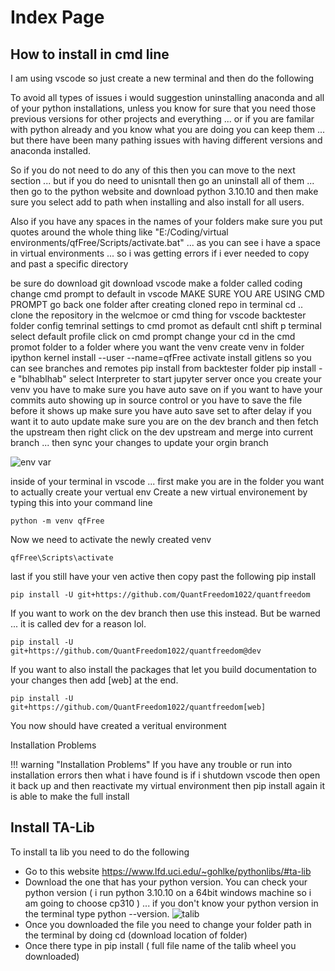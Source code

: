 # Index Page

## How to install in cmd line
I am using vscode so just create a new terminal and then do the following

To avoid all types of issues i would suggestion uninstalling anaconda and all of your python installations, unless you know for sure that you need those previous versions for other projects and everything ... or if you are familar with python already and you know what you are doing you can keep them ... but there have been many pathing issues with having different versions and anaconda installed.

So if you do not need to do any of this then you can move to the next section ... but if you do need to unisntall then go an uninstall all of them ... then go to the python website and download python 3.10.10 and then make sure you select add to path when installing and also install for all users.

Also if you have any spaces in the names of your folders make sure you put quotes around the whole thing like "E:/Coding/virtual environments/qfFree/Scripts/activate.bat" ... as you can see i have a space in virtual environments ... so i was getting errors if i ever needed to copy and past a specific directory

be sure do download git
download vscode
make a folder called coding
change cmd prompt to default in vscode
MAKE SURE YOU ARE USING CMD PROMPT
go back one folder after creating cloned repo in terminal cd ..
clone the repository in the welcmoe or cmd thing for vscode backtester folder
config temrinal settings to cmd promot as default cntl shift p terminal select default profile click on cmd prompt
change your cd in the cmd promot folder to a folder where you want the venv 
create venv in folder
ipython kernel install --user --name=qfFree
activate
install gitlens so you can see branches and remotes
pip install from backtester folder pip install -e "blhablhab"
select Interpreter to start jupyter server once you create your venv
you have to make sure you have auto save on if you want to have your commits auto showing up in source control or you have to save the file before it shows up
make sure you have auto save set to after delay if you want it to auto update
make sure you are on the dev branch and then fetch the upstream then right click on the dev upstream and merge into current branch ... then sync your changes to update your orgin branch
                                
![env var](docs/docs/assets/env_var.png)

inside of your terminal in vscode ... first make you are in the folder you want to actually create your vertual env
Create a new virtual environement by typing this into your command line

```
python -m venv qfFree
```

Now we need to activate the newly created venv
```
qfFree\Scripts\activate
```

last if you still have your ven active then copy past the following pip install
```
pip install -U git+https://github.com/QuantFreedom1022/quantfreedom
```

If you want to work on the dev branch then use this instead. But be warned ... it is called dev for a reason lol.
```
pip install -U git+https://github.com/QuantFreedom1022/quantfreedom@dev
```

If you want to also install the packages that let you build documentation to your changes then add [web] at the end.
```
pip install -U git+https://github.com/QuantFreedom1022/quantfreedom[web]
```

You now should have created a veritual environment

Installation Problems

!!! warning "Installation Problems"
    If you have any trouble or run into installation errors then what i have found is if i shutdown vscode then open it back up and then reactivate my virtual environment then pip install again it is able to make the full install
## Install TA-Lib
To install ta lib you need to do the following

- Go to this website https://www.lfd.uci.edu/~gohlke/pythonlibs/#ta-lib 
- Download the one that has your python version. You can check your python version ( i run python 3.10.10 on a 64bit windows machine so i am going to choose cp310 ) ... if you don't know your python version in the terminal type python --version.
![talib](../assets/talib.png)
- Once you downloaded the file you need to change your folder path in the terminal by doing cd (download location of folder)
- Once there type in pip install ( full file name of the talib wheel you downloaded)